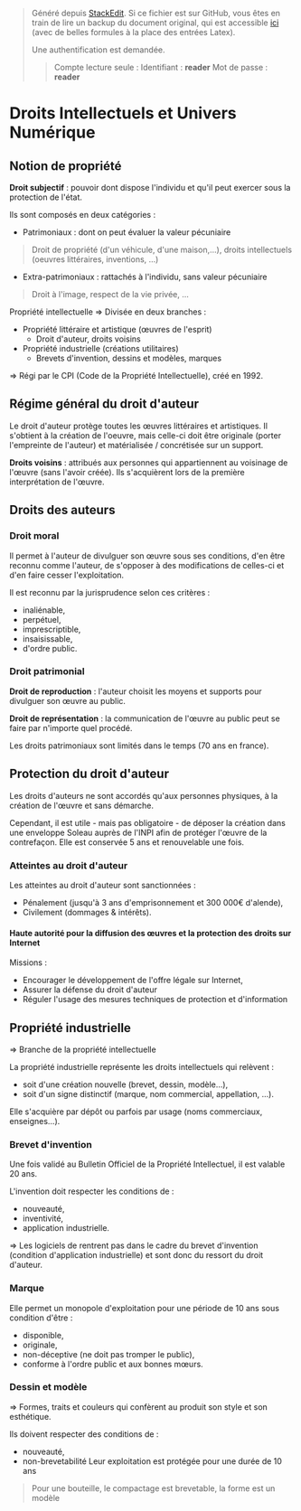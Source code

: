 > Généré depuis [StackEdit](https://stackedit.io/). Si ce fichier est sur GitHub, vous êtes en train de lire un backup du document original, qui est accessible [ici](https://frama.link/aden-iutsd) (avec de belles formules à la place des entrées Latex).
>
> Une authentification est demandée. 
> > Compte lecture seule :
> > Identifiant : **reader**
> > Mot de passe : **reader**

# Droits Intellectuels et Univers Numérique

## Notion de propriété

**Droit subjectif** : pouvoir dont dispose l'individu et qu'il peut exercer sous la protection de l'état.

Ils sont composés en deux catégories :
* Patrimoniaux : dont on peut évaluer la valeur pécuniaire
> Droit de propriété (d'un véhicule, d'une maison,...), droits intellectuels (oeuvres littéraires, inventions, ...)
* Extra-patrimoniaux : rattachés à l'individu, sans valeur pécuniaire
> Droit à l'image, respect de la vie privée, ...

Propriété intellectuelle ⇒ Divisée en deux branches :
 * Propriété littéraire et artistique (œuvres de l'esprit)
	 * Droit d'auteur, droits voisins
 * Propriété industrielle (créations utilitaires)
	 * Brevets d'invention, dessins et modèles, marques

⇒ Régi par le CPI (Code de la Propriété Intellectuelle), créé en 1992.
 

## Régime général du droit d'auteur

Le droit d'auteur protège toutes les œuvres littéraires et artistiques. Il s'obtient à la création de l'oeuvre, mais celle-ci doit être originale (porter l'empreinte de l'auteur) et matérialisée / concrétisée sur un support.

**Droits voisins** : attribués aux personnes qui appartiennent au voisinage de l'œuvre (sans l'avoir créée). Ils s'acquièrent lors de la première interprétation de l'œuvre. 

## Droits des auteurs

### Droit moral

Il permet à l'auteur de divulguer son œuvre sous ses conditions, d'en être reconnu comme l'auteur, de s'opposer à des modifications de celles-ci et d'en faire cesser l'exploitation.

Il est reconnu par la jurisprudence selon ces critères :
  * inaliénable,
  * perpétuel,
  * imprescriptible,
  * insaisissable,
  * d'ordre public.

### Droit patrimonial

**Droit de reproduction** : l'auteur choisit les moyens et supports pour divulguer son œuvre au public.

**Droit de représentation** : la communication de l'œuvre au public peut se faire par n'importe quel procédé.

Les droits patrimoniaux sont limités dans le temps (70 ans en france).


## Protection du droit d'auteur

Les droits d'auteurs ne sont accordés qu'aux personnes physiques, à la création de l'œuvre et sans démarche.

Cependant, il est utile - mais pas obligatoire - de déposer la création dans une enveloppe Soleau auprès de l'INPI afin de protéger l'œuvre de la contrefaçon. Elle est conservée 5 ans et renouvelable une fois.

### Atteintes au droit d'auteur

Les atteintes au droit d'auteur sont sanctionnées :
  * Pénalement (jusqu'à 3 ans d'emprisonnement et 300 000€ d'alende),
  * Civilement (dommages & intérêts).

#### Haute autorité pour la diffusion des œuvres et la protection des droits sur Internet

Missions : 
 * Encourager le développement de l'offre légale sur Internet,
 * Assurer la défense du droit d'auteur
 * Réguler l'usage des mesures techniques de protection et d'information

## Propriété industrielle

⇒ Branche de la propriété intellectuelle

La propriété industrielle représente les droits intellectuels qui relèvent :
 * soit d'une création nouvelle (brevet, dessin, modèle...),
 * soit d'un signe distinctif (marque, nom commercial, appellation, ...).

Elle s'acquière par dépôt ou parfois par usage (noms commerciaux, enseignes...).

### Brevet d'invention

Une fois validé au Bulletin Officiel de la Propriété Intellectuel, il est valable 20 ans.

L'invention doit respecter les conditions de :
 * nouveauté,
 * inventivité,
 * application industrielle.

⇒ Les logiciels de rentrent pas dans le cadre du brevet d'invention (condition d'application industrielle) et sont donc du ressort du droit d'auteur.

### Marque

Elle permet un monopole d'exploitation pour une période de 10 ans sous condition d'être :
  * disponible,
  * originale,
  * non-déceptive (ne doit pas tromper le public),
  * conforme à l'ordre public et aux bonnes mœurs.

### Dessin et modèle

⇒ Formes, traits et couleurs qui confèrent au produit son style et son esthétique.

Ils doivent respecter des conditions de :
 * nouveauté,
 * non-brevetabilité
Leur exploitation est protégée pour une durée de 10 ans

> Pour une bouteille, le compactage est brevetable, la forme est un modèle
